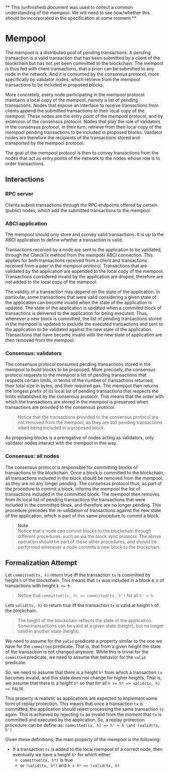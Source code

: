 ** This (unfinished) document was used to collect a common understanding of the mempool. We will need to see how/whether this should be incorporated in the specification at some moment **

# Mempool

The mempool is a distributed pool of pending transactions.
A pending transaction is a valid transaction that has been submitted by a
client of the blockchain but has not yet been committed to the blockchain.
The mempool is thus fed with client transactions,
that a priori can be submitted to any node in the network.
And it is consumed by the consensus protocol, more specifically by validator nodes,
which retrieve from the mempool transactions to be included in proposed blocks.

More concretely, every node participating in the mempool protocol maintains a
local copy of the mempool, namely a list of pending transactions.
Nodes that expose an interface to receive transactions from clients
append the submitted transactions to their local copy of the mempool.
These nodes are the entry point of the mempool protocol,
and by extension of the consensus protocol.
Nodes that play the role of validators in the consensus protocol,
in their turn, retrieve from their local copy of the mempool
pending transactions to be included in proposed blocks.
Validator nodes are therefore the recipients of the transactions stored and
transported by the mempool protocol.

The goal of the mempool protocol is then to convey transactions
from the nodes that act as entry points of the network
to the nodes whose role is to order transactions.

## Interactions

### RPC server

Clients submit transactions through the RPC endpoints offered by certain
(public) nodes, which add the submitted transactions to the mempool.

### ABCI application

The mempool should only store and convey valid transactions.
It is up to the ABCI application to define whether a transaction is valid.

Transactions received by a node are sent to the application to be validated,
through the CheckTx method from the mempool ABCI connection.
This applies for both transactions received from a client and transactions
received from a peer in the mempool protocol.
Transactions that are validated by the application are appended to the local
copy of the mempool.
Transactions considered invalid by the application are droped, therefore are
not added to the local copy of the mempool.

The validity of a transaction may depend on the state of the application.
In particular, some transactions that were valid considering a given state of
the application can become invalid when the state of the application is updated.
The state of the application is updated when a commited block of transactions
is delivered to the application for being executed.
Thus, whenever a new block is committed, the list of pending transactions
stored in the mempool is updated to exclude the executed transactions and
 sent to the application to be validated against the
new state of the application.
Transactions that have become invalid with the new state of application are
then removed from the mempool.

### Consensus: validators

The consensus protocol consumes pending transactions stored in the mempool to
build blocks to be proposed.
More precisely, the consensus protocol requests to the mempool a list of
pending transactions that respects certain limits, in terms of the number of
transactions returned, their total size in bytes, and their required gas.
The mempool then returns the longest prefix of its local list of pending
transactions that respects the limits established by the consensus protocol.
This means that the order with which the transactions are stored in the mempool
is preserved when transactions are provided to the consensus protocol.

> Notice that the transactions provided to the consensus protocol are not
> removed from the mempool, as they are still pending transactions albeit being
> included in a proposed block.

As proposing blocks is a prerogative of nodes acting as validators,
only validator nodes interact with the mempool in this way.

### Consensus: all nodes

The consensus protocol is responsible for committing blocks of transactions to
the blockchain.
Once a block is committed to the blockchain, all transactions included in the
block should be removed from the mempool, as they are no any longer pending.
The consensus protocol thus, as part of the procedure to commit a block,
informs the mempool the list of transactions included in the committed block.
The mempool then removes from its local list of pending transactions the
transactions that were included in the committed block, and therefore are no
longer pending.
This procedure precedes the re-validation of transactions against the new state
of the application, which is part of this same procedure to commit a block.

> **Note**    
> Notice that a node can commit blocks to the blockchain through different
> procedures, such as via the block sync protocol.
> The above operation should be part of these other procedures, and should be
> performed whenever a node commits a new block to the blockchain.

## Formalization Attempt

Let `committed(tx, h)` return true iff the transaction `tx` is committed by
height `h` of the blockchain.
This means that `tx` was included in a block `B_k` of transactions with height `k <= h`.

> Notice that `committed(tx, h) => committed(tx, h')` for all `h' > h`.

Lets `valid(tx, h)` to return true iff the transaction `tx` is valid at height
`h` of the blockchain.

> The height of the blockchain reflects the state of the application.
> Some transactions can be valid at a given state (height), but no longer valid
> in another state (height).

We need to assume for the `valid` predicate a property similar to the one we
have for the `committed` predicate.
That is, that from a given height the state of the transaction is not changed
anymore.
While this is trivial for the `committed` predicate, we need to assume that
behavior for the `valid` predicate.

So, we need to assume that there is a height `h*` from which a transaction `tx`
becomes invalid, and this state does not change for higher heights.
That is, we assume that there is a height `h*` so that for all `h >= h* =>
valid(tx, h) == FALSE`.

This property is realistic as applications are expected to implement some form
of replay protection.
This means that once a transaction `tx` is committed, the application should
reject processing the same transaction `tx` again.
This is achieved by rejecting `tx` as invalid from the moment that `tx` is
committed and executed by the application.
So, a replay protection procedure can be define as:
`committed(tx, h) => h' > h \and !valid(tx, h')`

Given these definitions, the main property of the mempool is the following:

 - If a transaction `tx` is added to the local mempool of a correct node, then
   eventually we have a height `h*` for which either:
   - `committed(tx, h*)` is true
   - or `!valid(tx, h*)` and `h > h* => !valid(tx, h)`
